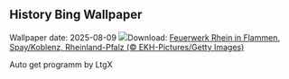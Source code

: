 ## History Bing Wallpaper
Wallpaper date: 2025-08-09
![](https://www.bing.com/th?id=OHR.RhineFirework_DE-DE3111105918_UHD.jpg&w=1000)Download: [Feuerwerk Rhein in Flammen, Spay/Koblenz, Rheinland-Pfalz (© EKH-Pictures/Getty Images)](https://www.bing.com/th?id=OHR.RhineFirework_DE-DE3111105918_UHD.jpg)

Auto get programm by LtgX
